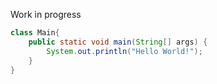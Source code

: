 Work in progress

```java
class Main{
    public static void main(String[] args) {
        System.out.println("Hello World!");
    }
}
```